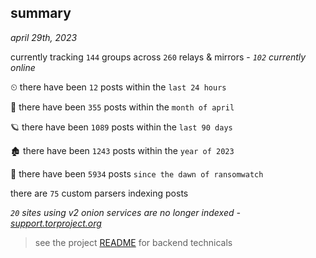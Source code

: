
## summary
_april 29th, 2023_

currently tracking `144` groups across `260` relays & mirrors - _`102` currently online_

⏲ there have been `12` posts within the `last 24 hours`

🦈 there have been `355` posts within the `month of april`

🪐 there have been `1089` posts within the `last 90 days`

🏚 there have been `1243` posts within the `year of 2023`

🦕 there have been `5934` posts `since the dawn of ransomwatch`

there are `75` custom parsers indexing posts

_`20` sites using v2 onion services are no longer indexed - [support.torproject.org](https://support.torproject.org/onionservices/v2-deprecation/)_

> see the project [README](https://github.com/joshhighet/ransomwatch#ransomwatch--) for backend technicals
